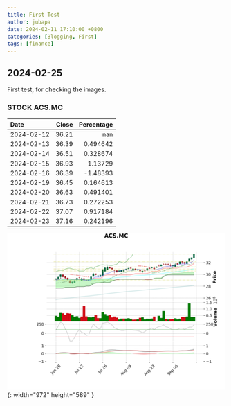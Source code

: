 ```yaml
---
title: First Test
author: jubapa
date: 2024-02-11 17:10:00 +0800
categories: [Blogging, First]
tags: [finance]
---
```


## 2024-02-25

First test, for checking the images.

### STOCK ACS.MC

| Date       |   Close |   Percentage |
|:-----------|--------:|-------------:|
| 2024-02-12 |   36.21 |   nan        |
| 2024-02-13 |   36.39 |     0.494642 |
| 2024-02-14 |   36.51 |     0.328674 |
| 2024-02-15 |   36.93 |     1.13729  |
| 2024-02-16 |   36.39 |    -1.48393  |
| 2024-02-19 |   36.45 |     0.164613 |
| 2024-02-20 |   36.63 |     0.491401 |
| 2024-02-21 |   36.73 |     0.272253 |
| 2024-02-22 |   37.07 |     0.917184 |
| 2024-02-23 |   37.16 |     0.242196 |

![ACS.MC](/assets/img/stocks/ACS.MC.png){: width="972" height="589" }

